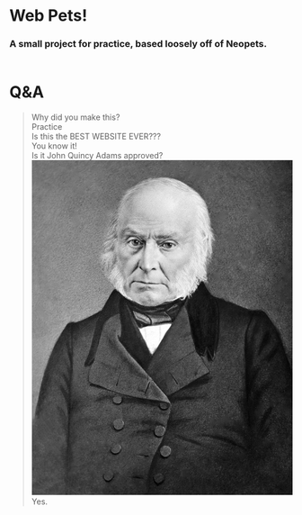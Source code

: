 # Web Pets!
### A small project for practice, based loosely off of Neopets.<br/><br/>
# Q&A
> Why did you make this?\
Practice\
> Is this the BEST WEBSITE EVER???\
You know it!\
> Is it John Quincy Adams approved?\
![ImageHere](https://github.com/lynn26621/Web-Pets-24-25/blob/main/public/JohnQuincyAdams.jpg?raw=true)\
Yes.
